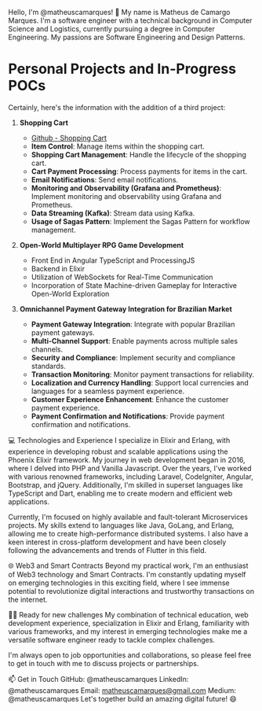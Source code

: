 Hello, I'm @matheuscamarques! 👋
My name is Matheus de Camargo Marques.
I'm a software engineer with a technical background in Computer Science and Logistics, currently pursuing a degree in Computer Engineering. My passions are Software Engineering and Design Patterns.

# Personal Projects and In-Progress POCs

Certainly, here's the information with the addition of a third project:

1. **Shopping Cart** 
   - [Github - Shopping Cart](https://github.com/matheuscamarques/poc_shopping_cart)
   - **Item Control**: Manage items within the shopping cart.
   - **Shopping Cart Management**: Handle the lifecycle of the shopping cart.
   - **Cart Payment Processing**: Process payments for items in the cart.
   - **Email Notifications**: Send email notifications.
   - **Monitoring and Observability (Grafana and Prometheus)**: Implement monitoring and observability using Grafana and Prometheus.
   - **Data Streaming (Kafka)**: Stream data using Kafka.
   - **Usage of Sagas Pattern**: Implement the Sagas Pattern for workflow management.

2. **Open-World Multiplayer RPG Game Development**
    - Front End in Angular TypeScript and ProcessingJS
    - Backend in Elixir
    - Utilization of WebSockets for Real-Time Communication
    - Incorporation of State Machine-driven Gameplay for Interactive Open-World Exploration

3. **Omnichannel Payment Gateway Integration for Brazilian Market**
   - **Payment Gateway Integration**: Integrate with popular Brazilian payment gateways.
   - **Multi-Channel Support**: Enable payments across multiple sales channels.
   - **Security and Compliance**: Implement security and compliance standards.
   - **Transaction Monitoring**: Monitor payment transactions for reliability.
   - **Localization and Currency Handling**: Support local currencies and languages for a seamless payment experience.
   - **Customer Experience Enhancement**: Enhance the customer payment experience.
   - **Payment Confirmation and Notifications**: Provide payment confirmation and notifications.

💻 Technologies and Experience
I specialize in Elixir and Erlang, with experience in developing robust and scalable applications using the Phoenix Elixir framework. My journey in web development began in 2016, where I delved into PHP and Vanilla Javascript. Over the years, I've worked with various renowned frameworks, including Laravel, CodeIgniter, Angular, Bootstrap, and jQuery. Additionally, I'm skilled in superset languages like TypeScript and Dart, enabling me to create modern and efficient web applications.

Currently, I'm focused on highly available and fault-tolerant Microservices projects. My skills extend to languages like Java, GoLang, and Erlang, allowing me to create high-performance distributed systems. I also have a keen interest in cross-platform development and have been closely following the advancements and trends of Flutter in this field.

🌐 Web3 and Smart Contracts
Beyond my practical work, I'm an enthusiast of Web3 technology and Smart Contracts. I'm constantly updating myself on emerging technologies in this exciting field, where I see immense potential to revolutionize digital interactions and trustworthy transactions on the internet.

👨‍💻 Ready for new challenges
My combination of technical education, web development experience, specialization in Elixir and Erlang, familiarity with various frameworks, and my interest in emerging technologies make me a versatile software engineer ready to tackle complex challenges.

I'm always open to job opportunities and collaborations, so please feel free to get in touch with me to discuss projects or partnerships.

📫 Get in Touch
GitHub: @matheuscamarques
LinkedIn: @matheuscamarques
Email: matheuscamarques@gmail.com
Medium: @matheuscamarques
Let's together build an amazing digital future! 😄
